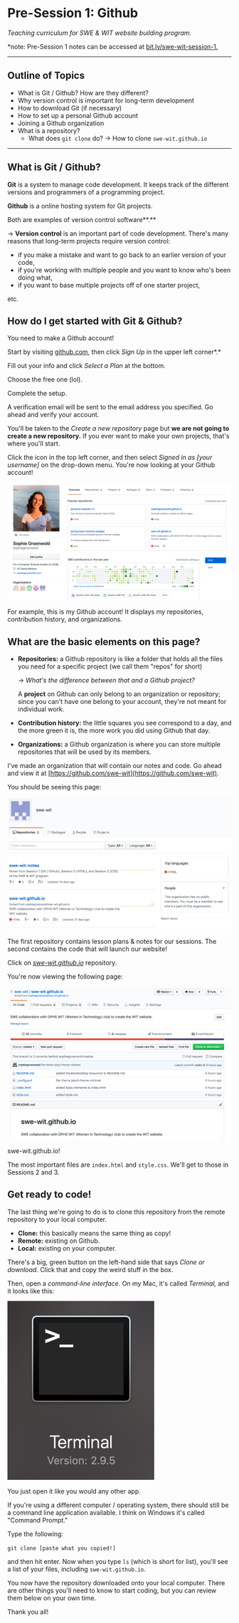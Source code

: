# Pre-Session 1: Github

*Teaching curriculum for SWE & WIT website building program.*

*note: Pre-Session 1 notes can be accessed at [bit.ly/swe-wit-session-1.](http://bit.ly/swe-wit-session-1)

---

## Outline of Topics

- What is Git / Github? How are they different?
- Why version control is important for long-term development
- How to download Git (if necessary)
- How to set up a personal Github account
- Joining a Github organization
- What is a repository?
    - What does `git clone` do? → How to clone `swe-wit.github.io`

---

## What is Git / Github?

**Git** is a system to manage code development. It keeps track of the different versions and programmers of a programming project.

**Github** is a online hosting system for Git projects. 

Both are examples of version control software**.** 

→ **Version control** is an important part of code development. There's many reasons that long-term projects require version control:

- if you make a mistake and want to go back to an earlier version of your code,
- if you're working with multiple people and you want to know who's been doing what,
- if you want to base multiple projects off of one starter project,

etc. 

## How do I get started with Git & Github?

You need to make a Github account!

Start by visiting [github.com](https://github.com), then click *Sign Up* in the upper left corner*.*  

Fill out your info and click *Select a Plan* at the bottom. 

Choose the free one (lol). 

Complete the setup. 

A verification email will be sent to the email address you specified. Go ahead and verify your account.

You'll be taken to the *Create a new repository* page but **we are not going to create a new repository.** If you ever want to make your own projects, that's where you'll start. 

Click the icon in the top left corner, and then select *Signed in as [your username]* on the drop-down menu. You're now looking at your Github account!

![](mygithub-7d20d14e-ef4f-414f-a502-b2cb001b954a.png)

For example, this is my Github account! It displays my repositories, contribution history, and organizations. 

## What are the basic elements on this page?

- **Repositories:** a Github repository is like a folder that holds all the files you need for a specific project (we call them "repos" for short)

    → *What's the difference between that and a Github project?*

    A **project** on Github can only belong to an organization or repository; since you can't have one belong to your account, they're not meant for individual work.

- **Contribution history:** the little squares you see correspond to a day, and the more green it is, the more work you did using Github that day.
- **Organizations:** a Github organization is where you can store multiple repositories that will be used by its members.

I've made an organization that will contain our notes and code. Go ahead and view it at [https://github.com/swe-wit](https://github.com/swe-wit). 

You should be seeing this page:

![](swe-wit-8a7d85ee-3e04-4728-8559-20798fe146a2.png)

The first repository contains lesson plans & notes for our sessions. The second contains the code that will launch our website! 

Click on *[swe-wit.github.io](https://github.com/swe-wit/swe-wit.github.io)* repository.

You're now viewing the following page:

![](repo-4cb86ed1-e0e2-4094-ab30-cc4b96704459.png)

swe-wit.github.io!

The most important files are `index.html` and `style.css`. We'll get to those in Sessions 2 and 3. 

## Get ready to code!

The last thing we're going to do is to clone this repository from the remote repository to your local computer. 

- **Clone:** this basically means the same thing as copy!
- **Remote:** existing on Github.
- **Local:** existing on your computer.

There's a big, green button on the left-hand side that says *Clone or download.* Click that and copy the weird stuff in the box. 

Then, open a *command-line interface.* On my Mac, it's called *Terminal,* and it looks like this:

![](terminal-9fdaaf25-ac5e-4ced-9383-e1641de6ce41.png)

You just open it like you would any other app.

If you're using a different computer / operating system, there should still be a command line application available. I think on Windows it's called "Command Prompt."

Type the following:

`git clone [paste what you copied!]`

and then hit enter. Now when you type `ls` (which is short for list), you'll see a list of your files, including `swe-wit.github.io`.

You now have the repository downloaded onto your local computer. There are other things you'll need to know to start coding, but you can review them below on your own time. 

Thank you all!